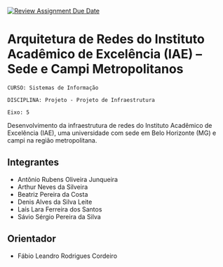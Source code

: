 [![Review Assignment Due Date](https://classroom.github.com/assets/deadline-readme-button-22041afd0340ce965d47ae6ef1cefeee28c7c493a6346c4f15d667ab976d596c.svg)](https://classroom.github.com/a/9lYuEWwT)
# Arquitetura de Redes do Instituto Acadêmico de Excelência (IAE) – Sede e Campi Metropolitanos

`CURSO: Sistemas de Informação`

`DISCIPLINA: Projeto - Projeto de Infraestrutura`

`Eixo: 5`

Desenvolvimento da infraestrutura de redes do Instituto Acadêmico de Excelência (IAE), uma universidade com sede em Belo Horizonte (MG) e campi na região metropolitana.

## Integrantes

* Antônio Rubens Oliveira Junqueira
* Arthur Neves da Silveira
* Beatriz Pereira da Costa
* Denis Alves da Silva Leite
* Laís Lara Ferreira dos Santos
* Sávio Sérgio Pereira da Silva

## Orientador

* Fábio Leandro Rodrigues Cordeiro


